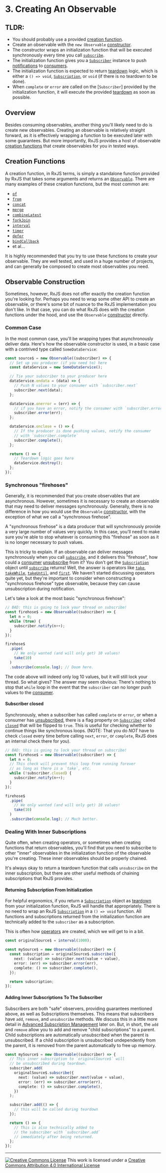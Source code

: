 # 3. Creating An Observable

## TLDR:

- You should probably use a provided [creation function](API).
- Create an observable with the `new Observable` [constructor](API).
- The constructor wraps an initialization function that will be executed synchronously every time you call [`subscribe`](API).
- The initialization function gives you a [`Subscriber`](API) instance to push [notifications](GL) to [consumers](GL).
- The initialization function is expected to return [teardown](GL) logic, which is either a `() => void`, [`Subscription`](API), or `void` (if there is no teardown to be done).
- When `complete` or `error` are called on the [`Subscriber`] provided by the initialization function, it will execute the provided [teardown](GL) as soon as possible.

## Overview

Besides consuming observables, another thing you'll likely need to do is create new observables. Creating an observable is relatively straight forward, as it is effectively wrapping a function to be executed later with some guarantees. But more importantly, RxJS provides a host of observable [creation functions](API) that create observables for you in tested ways.

## Creation Functions

A creation function, in RxJS terms, is simply a standalone function provided by RxJS that takes some arguments and returns an [`Observable`](API). There are many examples of these creation functions, but the most common are:

- [`of`](API)
- [`from`](API)
- [`concat`](API)
- [`merge`](API)
- [`combineLatest`](API)
- [`forkJoin`](API)
- [`interval`](API)
- [`timer`](API)
- [`defer`](API)
- [`bindCallback`](API)
- et al...

It is highly recommended that you try to use these functions to create your observable. They are well tested, and used in a huge number of projects, and can generally be composed to create most observables you need.

## Observable Construction

Sometimes, however, RxJS does not offer exactly the creation function you're looking for. Perhaps you need to wrap some other API to create an observable, or there's some bit of nuance to the RxJS implementation you don't like. In that case, you can do what RxJS does with the creation functions under the hood, and use the `Observable` [constructor](API) directly.

### Common Case

In the most common case, you'll be wrapping types that asynchronously deliver data. Here's how the observable constructor is used, in a basic case with a contrived type called `SomeDataService`:

```ts
const source$ = new Observable((subscriber) => {
  // Set up you producer (if you need to) here
  const dataService = new SomeDataService();

  // Tie your subscriber to your producer here
  dataService.ondata = (data) => {
    // Push N values to your consumer with `subscriber.next`
    subscriber.next(data);
  };

  dataService.onerror = (err) => {
    // if you have an error, notify the consumer with `subscriber.error`
    subscriber.error(err);
  };

  dataService.onclose = () => {
    // If the producer is done pushing values, notify the consumer
    // with `subscriber.complete`
    subscriber.complete();
  };

  return () => {
    // Teardown logic goes here
    dataService.destroy();
  };
});
```

### Synchronous "firehoses"

Generally, it is recommended that you create observables that are asynchronous. However, sometimes it is necessary to create an observable that may need to deliver messages synchronously. Generally, there is no difference in how you would use the `Observable` [constructor](API), with the exception of what we call a "synchronous firehose".

A "synchronous firehose" is a data producer that will synchronously provide a very large number of values very quickly. In this case, you'll need to make sure you're able to stop whatever is consuming this "firehose" as soon as it is no longer necessary to push values.

This is tricky to explain. If an observable can deliver messages synchronously when you call [`subscribe`](API), and it delivers this "firehose", how could a [consumer](GL) [unsubscribe](GL) from it? You don't get the [`Subscription`](API) object until [`subscribe`](API) returns! Well, the answer is operators like [`take`](API), [`takeWhile`](API), [`takeUntil`](API), and [`first`](API). We haven't started discussing operators quite yet, but they're important to consider when constructing a "synchronous firehose" type observable, because they can cause unsubscription during notification.

Let's take a look at the most basic "synchronous firehose":

```ts
// BAD: this is going to lock your thread on subscribe!
const firehose$ = new Observable((subscriber) => {
  let n = 0;
  while (true) {
    subscriber.notify(n++);
  }
});

firehose$
  .pipe(
    // We only wanted (and will only get) 10 values!
    take(10)
  )
  .subscribe(console.log); // Doom here.
```

The code above will indeed only log 10 values, but it will still lock your thread. So what gives? The answer may seem obvious: There's nothing to stop that `while` loop in the event that the `subscriber` can no longer push values to the [consumer](GL).

#### Subscriber closed

Synchronously, when a subscriber has called `complete` or `error`, or when a consumer has [unsubscribed](GL), there is a flag property on [`Subscriber`](API) called [`closed`](API) that will be flipped to `true`. This is useful for checking whether to continue things like synchronous loops. (NOTE: That you do _NOT_ have to check `closed` every time before calling `next`, `error`, or `complete`, RxJS does an internal check there for you).

```ts
// BAD: this is going to lock your thread on subscribe!
const firehose$ = new Observable((subscriber) => {
  let n = 0;
  // This check will prevent this loop from running forever
  // as long as there is a `take`, etc.
  while (!subscriber.closed) {
    subscriber.notify(n++);
  }
});

firehose$
  .pipe(
    // We only wanted (and will only get) 10 values!
    take(10)
  )
  .subscribe(console.log); // Much better.
```

### Dealing With Inner Subscriptions

Quite often, when creating operators, or sometimes when creating functions that return observables, you'll find that you need to subscribe to other "inner" observables in the initialization function of the observable you're creating. These inner observables should be properly chained.

It's always okay to return a teardown function that calls `unsubscribe` on the inner subscription, but there are other useful methods of chaining subscriptions that RxJS provides.

#### Returning Subscription From Initialization

For helpful ergonomics, if you return a [`Subscription`](API) object as [teardown](GL) from your initialization function, RxJS will handle that appropriately. There is no need to wrap an RxJS [`Subscription`](API) in a `() => void` function. All functions and subscriptions returned from the initialization function are technically added to the `subscriber` as a subscription.

This is often how [operators](GL) are created, which we will get to in a bit.

```ts
const originalSource$ = interval(1000);

const mySource$ = new Observable((subscriber) => {
  const subscription = originalSource$.subscribe({
    next: (value) => subscriber.next(value + value),
    error: (err) => subscriber.error(err),
    complete: () => subscriber.complete(),
  });

  return subscription;
});
```

#### Adding Inner Subscriptions To The Subscriber

Subscribers are both "safe" observers, providing guarantees mentioned above, as well as Subscriptions themselves. This means that subscribers have `add`, `remove`, and `unsubscribe` methods. We discuss this in a little more detail in [Advanced Subscription Management](LINK) later on. But, in short, the `add` and `remove` allow you to add and remove "child subscriptions" to a parent. Child subscriptions are automatically unsubscribed when the parent is unsubscribed. If a child subscription is unsubscribed undependently from the parent, it is removed from the parent automatically to free up memory.

```ts
const mySource$ = new Observable((subscriber) => {
  // This inner subscription to `originalSource$` will
  // be unsubscribed during teardown.
  subscriber.add(
    originalSource$.subscribe({
      next: (value) => subscriber.next(value + value),
      error: (err) => subscriber.error(err),
      complete: () => subscriber.complete(),
    })
  );

  subscriber.add(() => {
    // this will be called during teardown
  });

  return () => {
    // This is also technically added to
    // the subscriber with `subscriber.add`
    // immediately after being returned.
  };
});
```

---

<a rel="license" href="http://creativecommons.org/licenses/by/4.0/"><img alt="Creative Commons License" style="border-width:0" src="https://licensebuttons.net/l/by/4.0/80x15.png" /></a>
This work is licensed under a <a rel="license" href="http://creativecommons.org/licenses/by/4.0/">Creative Commons Attribution 4.0 International License</a>
